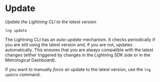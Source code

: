 # Update

*Update the Lightning CLI to the latest version*

```
lng update
```

The Lightning CLI has an *auto-update* mechanism. It checks periodically if you are still using the latest version
and, if you are not, updates automatically. This ensures that you are always compatible with the latest
changes (either triggered by changes in the Lightning SDK side or in the Metrological Dashboard).

If you want to manually *force* an update to the latest version, use the `lng update` command.
